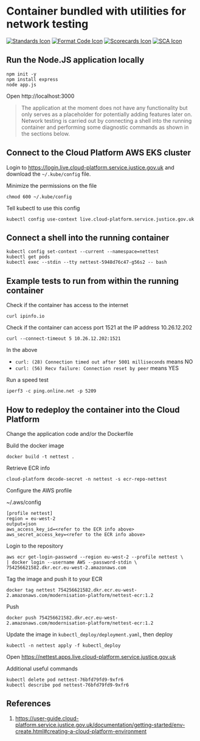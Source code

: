 # Container bundled with utilities for network testing

[![Standards Icon]][Standards Link] [![Format Code Icon]][Format Code Link] [![Scorecards Icon]][Scorecards Link] [![SCA Icon]][SCA Link]

## Run the Node.JS application locally

```
npm init -y
npm install express
node app.js
```

Open http://localhost:3000

> The application at the moment does not have any functionality but only serves as a placeholder for potentially adding features later on. Network testing is carried out by connecting a shell into the running container and performing some diagnostic commands as shown in the sections below.

## Connect to the Cloud Platform AWS EKS cluster

Login to https://login.live.cloud-platform.service.justice.gov.uk and download the `~/.kube/config` file.

Minimize the permissions on the file

    chmod 600 ~/.kube/config

Tell kubectl to use this config

    kubectl config use-context live.cloud-platform.service.justice.gov.uk

## Connect a shell into the running container

```
kubectl config set-context --current --namespace=nettest
kubectl get pods
kubectl exec --stdin --tty nettest-5948d76c47-g56s2 -- bash
```

## Example tests to run from within the running container

Check if the container has access to the internet

    curl ipinfo.io

Check if the container can access port 1521 at the IP address 10.26.12.202

    curl --connect-timeout 5 10.26.12.202:1521

In the above

- `curl: (28) Connection timed out after 5001 milliseconds` means NO
- `curl: (56) Recv failure: Connection reset by peer` means YES

Run a speed test

    iperf3 -c ping.online.net -p 5209

## How to redeploy the container into the Cloud Platform

Change the application code and/or the Dockerfile

Build the docker image

    docker build -t nettest .

Retrieve ECR info

    cloud-platform decode-secret -n nettest -s ecr-repo-nettest

Configure the AWS profile

~/.aws/config

```
[profile nettest]
region = eu-west-2
output=json
aws_access_key_id=<refer to the ECR info above>
aws_secret_access_key=<refer to the ECR info above>
```

Login to the repository

```
aws ecr get-login-password --region eu-west-2 --profile nettest \
| docker login --username AWS --password-stdin \
754256621582.dkr.ecr.eu-west-2.amazonaws.com
```

Tag the image and push it to your ECR

    docker tag nettest 754256621582.dkr.ecr.eu-west-2.amazonaws.com/modernisation-platform/nettest-ecr:1.2

Push

    docker push 754256621582.dkr.ecr.eu-west-2.amazonaws.com/modernisation-platform/nettest-ecr:1.2

Update the image in `kubectl_deploy/deployment.yaml`, then deploy

    kubectl -n nettest apply -f kubectl_deploy

Open https://nettest.apps.live.cloud-platform.service.justice.gov.uk

Additional useful commands

    kubectl delete pod nettest-76bfd79fd9-9xfr6
    kubectl describe pod nettest-76bfd79fd9-9xfr6

## References

1. https://user-guide.cloud-platform.service.justice.gov.uk/documentation/getting-started/env-create.html#creating-a-cloud-platform-environment


[Standards Link]: https://github-community.cloud-platform.service.justice.gov.uk/repository-standards/modernisation-platform-cp-network-test "Repo standards badge."
[Standards Icon]: https://github-community.cloud-platform.service.justice.gov.uk/repository-standards/api/modernisation-platform-cp-network-test/badge
[Format Code Icon]: https://img.shields.io/github/actions/workflow/status/ministryofjustice/modernisation-platform-cp-network-test/format-code.yml?labelColor=231f20&style=for-the-badge&label=Formate%20Code
[Format Code Link]: https://github.com/ministryofjustice/modernisation-platform-cp-network-test/actions/workflows/format-code.yml
[Scorecards Icon]: https://img.shields.io/github/actions/workflow/status/ministryofjustice/modernisation-platform-cp-network-test/scorecards.yml?branch=main&labelColor=231f20&style=for-the-badge&label=Scorecards
[Scorecards Link]: https://github.com/ministryofjustice/modernisation-platform-cp-network-test/actions/workflows/scorecards.yml
[SCA Icon]: https://img.shields.io/github/actions/workflow/status/ministryofjustice/modernisation-platform-cp-network-test/code-scanning.yml?branch=main&labelColor=231f20&style=for-the-badge&label=Secure%20Code%20Analysis
[SCA Link]: https://github.com/ministryofjustice/modernisation-platform-cp-network-test/actions/workflows/code-scanning.yml
